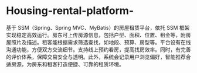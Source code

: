 # Housing-rental-platform-
基于 SSM（Spring、Spring MVC、MyBatis）的房屋租赁平台，依托 SSM 框架实现稳定高效运行。房东可上传房源信息，包括户型、面积、位置、租金等，附房屋照片及描述。租客能根据需求筛选查找，如地段、预算、房型等。平台设有在线沟通功能，方便双方交流细节。支持线上预约看房，提高找房效率。同时，有完善的评价体系，保障交易安全与透明。此外，系统会记录用户浏览偏好，智能推荐合适房源，为房东和租客打造便捷、可靠的租赁环境。 
